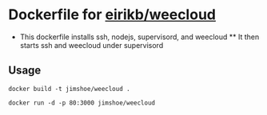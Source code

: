 # Dockerfile for [eirikb/weecloud](https://github.com/eirikb/weecloud)
* This dockerfile installs ssh, nodejs, supervisord, and weecloud
** It then starts ssh and weecloud under supervisord

## Usage
```
docker build -t jimshoe/weecloud .
```
```
docker run -d -p 80:3000 jimshoe/weecloud
```
